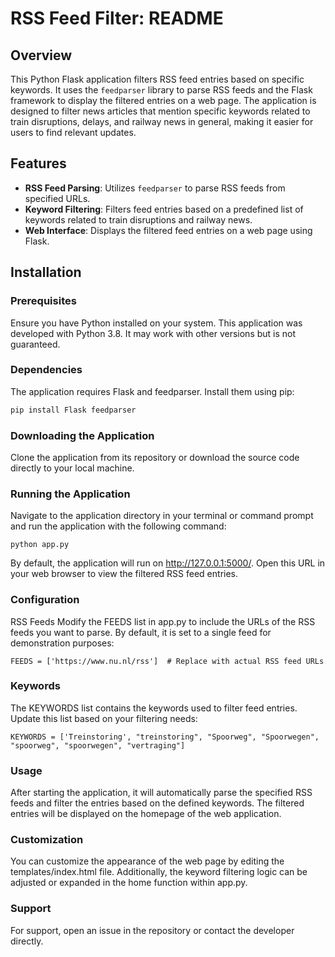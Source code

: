 # RSS Feed Filter: README

## Overview
This Python Flask application filters RSS feed entries based on specific keywords. It uses the `feedparser` library to parse RSS feeds and the Flask framework to display the filtered entries on a web page. The application is designed to filter news articles that mention specific keywords related to train disruptions, delays, and railway news in general, making it easier for users to find relevant updates.

## Features
- **RSS Feed Parsing**: Utilizes `feedparser` to parse RSS feeds from specified URLs.
- **Keyword Filtering**: Filters feed entries based on a predefined list of keywords related to train disruptions and railway news.
- **Web Interface**: Displays the filtered feed entries on a web page using Flask.

## Installation

### Prerequisites
Ensure you have Python installed on your system. This application was developed with Python 3.8. It may work with other versions but is not guaranteed.

### Dependencies
The application requires Flask and feedparser. Install them using pip:

```bash
pip install Flask feedparser
```

### Downloading the Application
Clone the application from its repository or download the source code directly to your local machine.

### Running the Application
Navigate to the application directory in your terminal or command prompt and run the application with the following command:
```
python app.py
```
By default, the application will run on http://127.0.0.1:5000/. Open this URL in your web browser to view the filtered RSS feed entries.

### Configuration
RSS Feeds
Modify the FEEDS list in app.py to include the URLs of the RSS feeds you want to parse. By default, it is set to a single feed for demonstration purposes:

```
FEEDS = ['https://www.nu.nl/rss']  # Replace with actual RSS feed URLs
```

### Keywords
The KEYWORDS list contains the keywords used to filter feed entries. Update this list based on your filtering needs:

```
KEYWORDS = ['Treinstoring', "treinstoring", "Spoorweg", "Spoorwegen", "spoorweg", "spoorwegen", "vertraging"]
```

### Usage
After starting the application, it will automatically parse the specified RSS feeds and filter the entries based on the defined keywords. The filtered entries will be displayed on the homepage of the web application.

### Customization
You can customize the appearance of the web page by editing the templates/index.html file. Additionally, the keyword filtering logic can be adjusted or expanded in the home function within app.py.

### Support
For support, open an issue in the repository or contact the developer directly.


